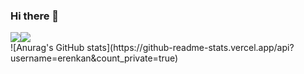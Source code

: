 ### Hi there 👋
<div style="display:flex;">
<img src="https://github-readme-stats.vercel.app/api?username=erenkan&theme=radical&count_private=true&show_icons=true">
<img src="https://github-readme-stats.vercel.app/api/top-langs/?username=erenkan&theme=radical&layout=compact&count_private=true&show_icons=true">
</div>
![Anurag's GitHub stats](https://github-readme-stats.vercel.app/api?username=erenkan&count_private=true)


<!--
**erenkan/erenkan** is a ✨ _special_ ✨ repository because its `README.md` (this file) appears on your GitHub profile.

Here are some ideas to get you started:

- 🔭 I’m currently working on ...
- 🌱 I’m currently learning ...
- 👯 I’m looking to collaborate on ...
- 🤔 I’m looking for help with ...
- 💬 Ask me about ...
- 📫 How to reach me: ...
- 😄 Pronouns: ...
- ⚡ Fun fact: ...
-->
